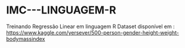 # IMC---LINGUAGEM-R
Treinando Regressão Linear em linguagem R
Dataset disponível em : https://www.kaggle.com/yersever/500-person-gender-height-weight-bodymassindex

